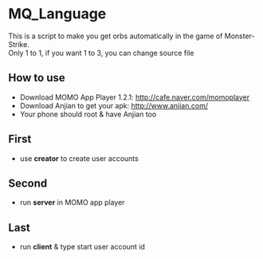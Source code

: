 # MQ_Language
This is a script to make you get orbs automatically in the game of Monster-Strike.  
Only 1 to 1, if you want 1 to 3, you can change source file

## How to use
* Download MOMO App Player 1.2.1: http://cafe.naver.com/momoplayer
* Download Anjian to get your apk: http://www.anjian.com/
* Your phone should root & have Anjian too

## First
* use **creator** to create user accounts

## Second
* run **server** in MOMO app player

## Last
* run **client** & type start user account id
